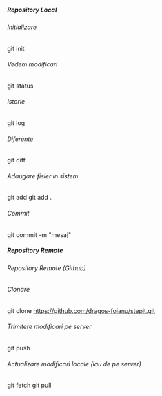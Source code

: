 ##### Repository Local

###### Initializare
git init

###### Vedem modificari
git status

###### Istorie
git log

###### Diferente
git diff

###### Adaugare fisier in sistem
git add <file>
git add .

###### Commit
git commit -m "mesaj"

##### Repository Remote

###### Repository Remote (Github)

###### Clonare
git clone https://github.com/dragos-foianu/stepit.git

###### Trimitere modificari pe server
git push

###### Actualizare modificari locale (iau de pe server)
git fetch
git pull
